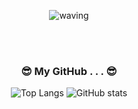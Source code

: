 <div align="center">

![waving](https://capsule-render.vercel.app/api?type=waving&height=150&color=008000)
   
  <br>
  <br>

### 😎 My GitHub . . . 😎
  ![Top Langs](https://github-readme-stats.vercel.app/api/top-langs/?username=alwozmb&theme=vue)
  ![GitHub stats](https://github-readme-stats.vercel.app/api?username=alwozmb&show_icons=true&theme=flag-india)



 
